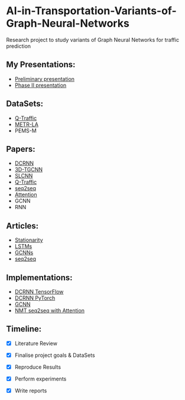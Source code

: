 # AI-in-Transportation-Variants-of-Graph-Neural-Networks
Research project to study variants of Graph Neural Networks for traffic prediction


## **My Presentations:**
* [Preliminary presentation](https://docs.google.com/presentation/d/1f6FGtKA4ekMZ6OfBVgcisIse1lNUeRzBL_sVI6fW21A/edit#slide=id.gbcc2626431_0_5)
* [Phase II presentation](https://docs.google.com/presentation/d/1EdcQF1zpE7ViQpj8LHX9DzwwabDG2TRiltwdDQHBJTI/edit?usp=sharing)

## **DataSets:**
* [Q-Traffic](https://ai.baidu.com/broad/download?dataset=traffic)
* [METR-LA](https://drive.google.com/drive/folders/10FOTa6HXPqX8Pf5WRoRwcFnW9BrNZEIX)
* PEMS-M


## **Papers:**
* [DCRNN](https://arxiv.org/pdf/1707.01926.pdf)
* [3D-TGCNN](https://arxiv.org/pdf/1903.00919v1.pdf)
* [SLCNN](https://paperswithcode.com/paper/spatio-temporal-graph-structure-learning-for)
* [Q-Traffic](https://arxiv.org/pdf/1806.07380.pdf)
* [seq2seq](https://arxiv.org/pdf/1409.3215.pdf)
* [Attention](https://ojs.aaai.org//index.php/AAAI/article/view/3881)
* GCNN
* RNN

## **Articles:**
* [Stationarity](https://towardsdatascience.com/stationarity-in-time-series-analysis-90c94f27322)
* [LSTMs](https://colah.github.io/posts/2015-08-Understanding-LSTMs/)
* [GCNNs](https://towardsdatascience.com/understanding-graph-convolutional-networks-for-node-classification-a2bfdb7aba7b)
* [seq2seq](https://blog.keras.io/a-ten-minute-introduction-to-sequence-to-sequence-learning-in-keras.html)

## **Implementations:**
* [DCRNN TensorFlow](https://github.com/liyaguang/DCRNN)
* [DCRNN PyTorch](https://github.com/xlwang233/pytorch-DCRNN)
* [GCNN](https://tkipf.github.io/graph-convolutional-networks/)
* [NMT seq2seq with Attention](https://www.tensorflow.org/addons/tutorials/networks_seq2seq_nmt)

## **Timeline**:
- [x] Literature Review
- [x] Finalise project goals & DataSets
- [x] Reproduce Results
- [x] Perform experiments
- [x] Write reports






